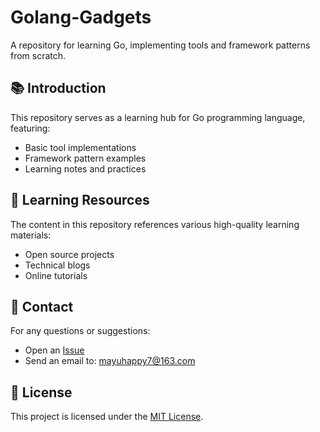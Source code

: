 # Golang-Gadgets
A repository for learning Go, implementing tools and framework patterns from scratch.

## 📚 Introduction
This repository serves as a learning hub for Go programming language, featuring:
- Basic tool implementations
- Framework pattern examples
- Learning notes and practices

## 📖 Learning Resources
The content in this repository references various high-quality learning materials:
- Open source projects
- Technical blogs
- Online tutorials

## 📮 Contact
For any questions or suggestions:
- Open an [Issue](https://github.com/mayuhappy7/Golang-Gadgets/issues)
- Send an email to: mayuhappy7@163.com

## 📝 License
This project is licensed under the [MIT License](LICENSE).
